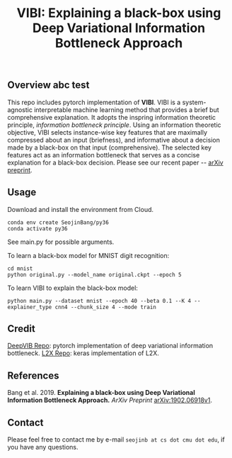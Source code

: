 <h1 align="center">
    VIBI: Explaining a black-box using Deep Variational Information Bottleneck Approach
</h1>

<br />

## Overview abc test
This repo includes pytorch implementation of **VIBI**. VIBI is a system-agnostic interpretable machine learning method that provides a brief but comprehensive explanation. It adopts the inspring information theoretic principle, *information bottleneck principle*. Using an information theoretic objective, VIBI selects instance-wise key features that are maximally compressed about an input (briefness), and informative about a decision made by a black-box on that input (comprehensive). The selected key features act as an information bottleneck that serves as a concise explanation for a black-box decision. Please see our recent paper -- [arXiv preprint](https://arxiv.org/abs/1902.06918).

## Usage
Download and install the environment from Cloud.
```
conda env create SeojinBang/py36
conda activate py36
```

See main.py for possible arguments.

To learn a black-box model for MNIST digit recognition:
```
cd mnist
python original.py --model_name original.ckpt --epoch 5
```

To learn VIBI to explain the black-box model:
```
python main.py --dataset mnist --epoch 40 --beta 0.1 --K 4 --explainer_type cnn4 --chunk_size 4 --mode train
```

## Credit
[DeepVIB Repo](https://github.com/1Konny/VIB-pytorch): pytorch implementation of deep variational information bottleneck. 
[L2X Repo](https://github.com/Jianbo-Lab/L2X): keras implementation of L2X.

## References
Bang et al. 2019. **Explaining a black-box using Deep Variational Information Bottleneck Approach.** *ArXiv Preprint* [arXiv:1902.06918v1](https://arxiv.org/abs/1902.06918).

## Contact
Please feel free to contact me by e-mail `seojinb at cs dot cmu dot edu`, if you have any questions.


